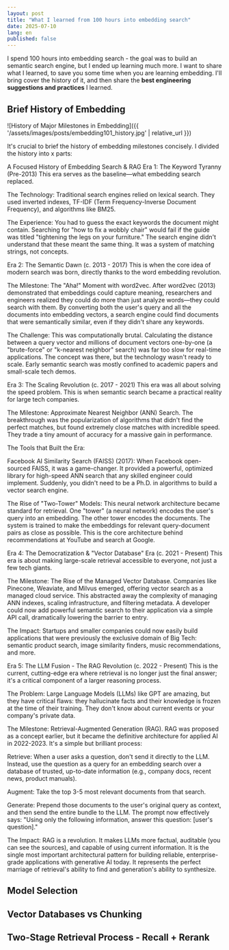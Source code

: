 ```yaml
---
layout: post
title: "What I learned from 100 hours into embedding search"
date: 2025-07-10
lang: en
published: false
---
```


I spend 100 hours into embedding search - the goal was to build an semantic search engine, but I ended up learning much more. I want to share what I learned, to save you some time when you are learning embedding. I'll bring cover the history of it, and then share the **best engineering suggestions and practices** I learned.


## Brief History of Embedding


![History of Major Milestones in Embedding]({{ '/assets/images/posts/embedding101_history.jpg' | relative_url }})


It's crucial to brief the history of embedding milestones concisely. I divided the history into x parts:



A Focused History of Embedding Search & RAG
Era 1: The Keyword Tyranny (Pre-2013)
This era serves as the baseline—what embedding search replaced.

The Technology: Traditional search engines relied on lexical search. They used inverted indexes, TF-IDF (Term Frequency-Inverse Document Frequency), and algorithms like BM25.

The Experience: You had to guess the exact keywords the document might contain. Searching for "how to fix a wobbly chair" would fail if the guide was titled "tightening the legs on your furniture." The search engine didn't understand that these meant the same thing. It was a system of matching strings, not concepts.

Era 2: The Semantic Dawn (c. 2013 - 2017)
This is when the core idea of modern search was born, directly thanks to the word embedding revolution.

The Milestone: The "Aha!" Moment with word2vec. After word2vec (2013) demonstrated that embeddings could capture meaning, researchers and engineers realized they could do more than just analyze words—they could search with them. By converting both the user's query and all the documents into embedding vectors, a search engine could find documents that were semantically similar, even if they didn't share any keywords.

The Challenge: This was computationally brutal. Calculating the distance between a query vector and millions of document vectors one-by-one (a "brute-force" or "k-nearest neighbor" search) was far too slow for real-time applications. The concept was there, but the technology wasn't ready to scale. Early semantic search was mostly confined to academic papers and small-scale tech demos.

Era 3: The Scaling Revolution (c. 2017 - 2021)
This era was all about solving the speed problem. This is when semantic search became a practical reality for large tech companies.

The Milestone: Approximate Nearest Neighbor (ANN) Search. The breakthrough was the popularization of algorithms that didn't find the perfect matches, but found extremely close matches with incredible speed. They trade a tiny amount of accuracy for a massive gain in performance.

The Tools that Built the Era:

Facebook AI Similarity Search (FAISS) (2017): When Facebook open-sourced FAISS, it was a game-changer. It provided a powerful, optimized library for high-speed ANN search that any skilled engineer could implement. Suddenly, you didn't need to be a Ph.D. in algorithms to build a vector search engine.

The Rise of "Two-Tower" Models: This neural network architecture became standard for retrieval. One "tower" (a neural network) encodes the user's query into an embedding. The other tower encodes the documents. The system is trained to make the embeddings for relevant query-document pairs as close as possible. This is the core architecture behind recommendations at YouTube and search at Google.

Era 4: The Democratization & "Vector Database" Era (c. 2021 - Present)
This era is about making large-scale retrieval accessible to everyone, not just a few tech giants.

The Milestone: The Rise of the Managed Vector Database. Companies like Pinecone, Weaviate, and Milvus emerged, offering vector search as a managed cloud service. This abstracted away the complexity of managing ANN indexes, scaling infrastructure, and filtering metadata. A developer could now add powerful semantic search to their application via a simple API call, dramatically lowering the barrier to entry.

The Impact: Startups and smaller companies could now easily build applications that were previously the exclusive domain of Big Tech: semantic product search, image similarity finders, music recommendations, and more.

Era 5: The LLM Fusion - The RAG Revolution (c. 2022 - Present)
This is the current, cutting-edge era where retrieval is no longer just the final answer; it's a critical component of a larger reasoning process.

The Problem: Large Language Models (LLMs) like GPT are amazing, but they have critical flaws: they hallucinate facts and their knowledge is frozen at the time of their training. They don't know about current events or your company's private data.

The Milestone: Retrieval-Augmented Generation (RAG). RAG was proposed as a concept earlier, but it became the definitive architecture for applied AI in 2022-2023. It's a simple but brilliant process:

Retrieve: When a user asks a question, don't send it directly to the LLM. Instead, use the question as a query for an embedding search over a database of trusted, up-to-date information (e.g., company docs, recent news, product manuals).

Augment: Take the top 3-5 most relevant documents from that search.

Generate: Prepend those documents to the user's original query as context, and then send the entire bundle to the LLM. The prompt now effectively says: "Using only the following information, answer this question: [user's question]."

The Impact: RAG is a revolution. It makes LLMs more factual, auditable (you can see the sources), and capable of using current information. It is the single most important architectural pattern for building reliable, enterprise-grade applications with generative AI today. It represents the perfect marriage of retrieval's ability to find and generation's ability to synthesize.

## Model Selection

## Vector Databases  vs Chunking

## Two-Stage Retrieval Process - Recall + Rerank

